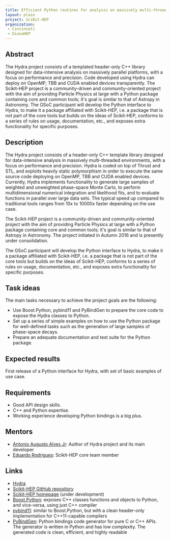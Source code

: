 ```yaml
---
title: Efficient Python routines for analysis on massively multi-threaded platforms - Python bindings for the Hydra C++ library
layout: plain
project: SciKit-HEP
organization:
 - Cincinnati
 - DianaHEP
---
```


## Abstract
The Hydra project consists of a templated header-only C++ library designed for data-intensive analysis on massively parallel platforms, with a focus on performance and precision. Code developed using Hydra can deploy on OpenMP, TBB and CUDA enabled devices transparently.
The Scikit-HEP project is a community-driven and community-oriented project with the aim of providing Particle Physics at large with a Python package containing core and common tools; it's goal is similar to that of Astropy in Astronomy.
The GSoC participant will develop the Python interface to Hydra, to make it a package affiliated with Scikit-HEP, i.e. a package that is not part of the core tools but builds on the ideas of Scikit-HEP, conforms to a series of rules on usage, documentation, etc., and exposes extra functionality for specific purposes.

## Description
The Hydra project consists of a header-only C++ template library designed for data-intensive analysis in massively multi-threaded environments, with a focus on performance and precision. Hydra is coded on top of Thrust and STL, and exploits heavily static polymorphism in order to execute the same source code deploying on OpenMP, TBB and CUDA enabled devices.
Currently, Hydra implements functionality to generate large samples of  weighted and unweighted phase-space Monte Carlo, to perform multidimensional numerical integration and likelihood fits, and to evaluate functions in parallel over large data sets. The typical speed up compared to traditional tools ranges from 10x to 10000x faster depending on the use case.

The Scikit-HEP project is a community-driven and community-oriented project with the aim of providing Particle Physics at large with a Python package containing core and common tools; it's goal is similar to that of Astropy in Astronomy.
The project initiated in Autumn 2016 and is presently under consolidation.

The GSoC participant will develop the Python interface to Hydra, to make it a package affiliated with Scikit-HEP, i.e. a package that is not part of the core tools but builds on the ideas of Scikit-HEP, conforms to a series of rules on usage, documentation, etc., and exposes extra functionality for specific purposes.

## Task ideas
The main tasks necessary to achieve the project goals are the following:

* Use Boost.Python, pybind11 and PyBindGen to prepare the core code to expose the Hydra classes to Python.
* Set up a series of simple examples on how to use the Python package for well-defined tasks such as the generation of large samples of phase-space decays.
* Prepare an adequate documentation and test suite for the Python package.

## Expected results
First release of a Python interface for Hydra, with set of basic examples of use case.

## Requirements
* Good API design skills.
* C++ and Python expertise.
* Working experience developing Python bindings is a big plus.

## Mentors
  * [Antonio Augusto Alves Jr](mailto:aalvesju@cern.ch): Author of Hydra project and its main developer
  * [Eduardo Rodrigues](mailto:eduardo.rodrigues@cern.ch): Scikit-HEP core team member

## Links
  * [Hydra](https://github.com/MultithreadCorner/Hydra)
  * [Scikit-HEP GitHub repository](https://github.com/scikit-hep/scikit-hep)
  * [Scikit-HEP homepage](http://scikit-hep.org/) (under development)
  * [Boost.Python](https://wiki.python.org/moin/boost.python): exposes C++ classes functions and objects to Python, and vice-versa, using just C++ compiler
  * [pybind11](https://github.com/wjakob/pybind11): similar to Boost.Python, but with a clean header-only implementation for C++11-capable compilers
  * [PyBindGen](http://code.google.com/p/pybindgen): Python bindings code generator for pure C or C++ APIs. The generator is written in Python and has low complexity. The generated code is clean, efficient, and highly readable
